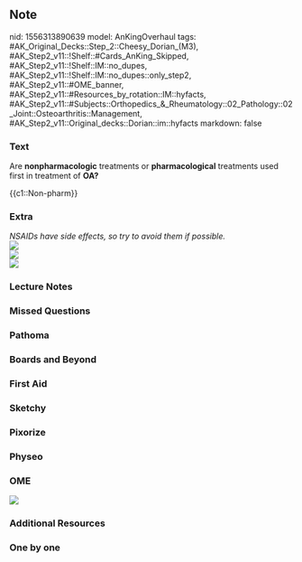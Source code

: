 ## Note
nid: 1556313890639
model: AnKingOverhaul
tags: #AK_Original_Decks::Step_2::Cheesy_Dorian_(M3), #AK_Step2_v11::!Shelf::#Cards_AnKing_Skipped, #AK_Step2_v11::!Shelf::IM::no_dupes, #AK_Step2_v11::!Shelf::IM::no_dupes::only_step2, #AK_Step2_v11::#OME_banner, #AK_Step2_v11::#Resources_by_rotation::IM::hyfacts, #AK_Step2_v11::#Subjects::Orthopedics_&_Rheumatology::02_Pathology::02_Joint::Osteoarthritis::Management, #AK_Step2_v11::Original_decks::Dorian::im::hyfacts
markdown: false

### Text
Are <b>nonpharmacologic</b> treatments or <b>pharmacological</b>
treatments used first in treatment of <b>OA?</b>
<div>
  {{c1::Non-pharm}}
</div>

### Extra
<div>
  <i>NSAIDs have side effects, so try to avoid them if
  possible.</i>
</div><img src="paste-1852668502867969.jpg">
<div><img src="paste-1852707157573633.jpg"></div>
<div><img src="paste-1852741517312001.jpg"></div>

### Lecture Notes


### Missed Questions


### Pathoma


### Boards and Beyond


### First Aid


### Sketchy


### Pixorize


### Physeo


### OME
<div class="ome-widget">
  <a href="https://onlinemeded.org?ref=anki"><img src=
  "_OME_AnkiFlashcards_General_7.png"></a>
</div>

### Additional Resources


### One by one

